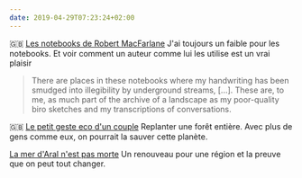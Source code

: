 ```yaml
---
date: 2019-04-29T07:23:24+02:00
---
```


🇬🇧 [Les notebooks de Robert MacFarlane](https://www.penguin.co.uk/articles/2019/may/how-robert-macfarlane-documented-underland-notebooks/) J'ai toujours un faible pour les notebooks. Et voir comment un auteur comme lui les utilise est un vrai plaisir

> There are places in these notebooks where my handwriting has been smudged into illegibility by underground streams, [...]. These are, to me, as much part of the archive of a landscape as my poor-quality biro sketches and my transcriptions of conversations. 
 
🇬🇧 [Le petit geste eco d'un couple](https://mymodernmet.com/sebastiao-salgado-forest/) Replanter une forêt entière. Avec plus de gens comme eux, on pourrait la sauver cette planète.

[La mer d'Aral n'est pas morte](https://www.nationalgeographic.fr/environnement/la-mer-daral-que-lon-croyait-morte-est-revenue-la-vie) Un renouveau pour une région et la preuve que on peut tout changer.
